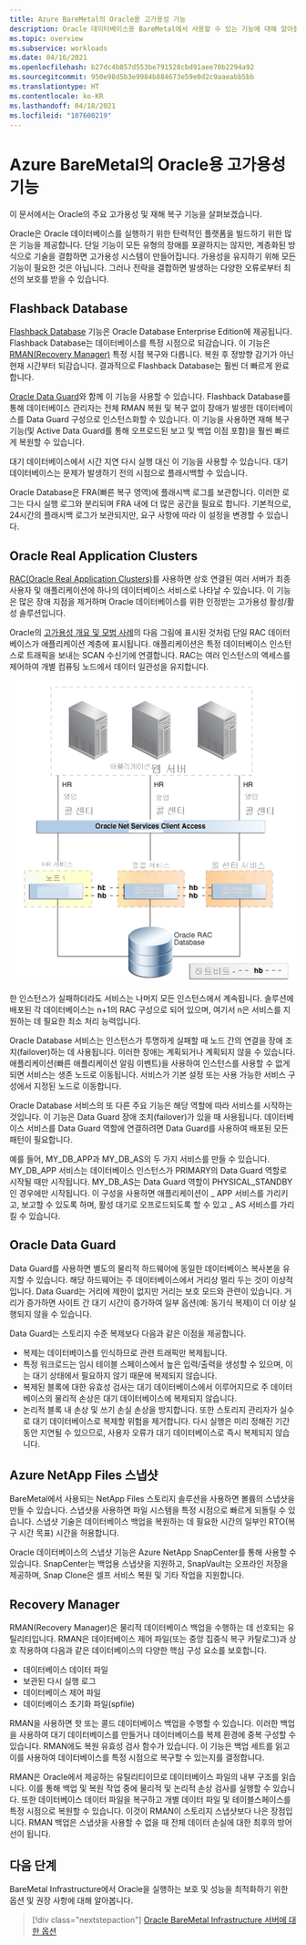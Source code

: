 ```yaml
---
title: Azure BareMetal의 Oracle용 고가용성 기능
description: Oracle 데이터베이스용 BareMetal에서 사용할 수 있는 기능에 대해 알아봅니다.
ms.topic: overview
ms.subservice: workloads
ms.date: 04/16/2021
ms.openlocfilehash: b27dc4b857d553be791528cbd91aee70b2294a92
ms.sourcegitcommit: 950e98d5b3e9984b884673e59e0d2c9aaeabb5bb
ms.translationtype: HT
ms.contentlocale: ko-KR
ms.lasthandoff: 04/18/2021
ms.locfileid: "107600219"
---
```

# <a name="high-availability-features-for-oracle-on-azure-baremetal"></a>Azure BareMetal의 Oracle용 고가용성 기능

이 문서에서는 Oracle의 주요 고가용성 및 재해 복구 기능을 살펴보겠습니다.

Oracle은 Oracle 데이터베이스를 실행하기 위한 탄력적인 플랫폼을 빌드하기 위한 많은 기능을 제공합니다. 단일 기능이 모든 유형의 장애를 포괄하지는 않지만, 계층화된 방식으로 기술을 결합하면 고가용성 시스템이 만들어집니다. 가용성을 유지하기 위해 모든 기능이 필요한 것은 아닙니다. 그러나 전략을 결합하면 발생하는 다양한 오류로부터 최선의 보호를 받을 수 있습니다. 

## <a name="flashback-database"></a>Flashback Database

[Flashback Database](https://docs.oracle.com/en/database/oracle/oracle-database/21/rcmrf/FLASHBACK-DATABASE.html#GUID-584AC79A-40C5-45CA-8C63-DED3BE3A4511) 기능은 Oracle Database Enterprise Edition에 제공됩니다. Flashback Database는 데이터베이스를 특정 시점으로 되감습니다. 이 기능은 [RMAN(Recovery Manager)](https://docs.oracle.com/en/cloud/paas/db-backup-cloud/csdbb/performing-general-restore-and-recovery-operations.html) 특정 시점 복구와 다릅니다. 복원 후 정방향 감기가 아닌 현재 시간부터 되감습니다. 결과적으로 Flashback Database는 훨씬 더 빠르게 완료합니다.
 
[Oracle Data Guard](https://docs.oracle.com/en/database/oracle/oracle-database/19/sbydb/preface.html#GUID-B6209E95-9DA8-4D37-9BAD-3F000C7E3590)와 함께 이 기능을 사용할 수 있습니다. Flashback Database를 통해 데이터베이스 관리자는 전체 RMAN 복원 및 복구 없이 장애가 발생한 데이터베이스를 Data Guard 구성으로 인스턴스화할 수 있습니다. 이 기능을 사용하면 재해 복구 기능(및 Active Data Guard를 통해 오프로드된 보고 및 백업 이점 포함)을 훨씬 빠르게 복원할 수 있습니다.
 
대기 데이터베이스에서 시간 지연 다시 실행 대신 이 기능을 사용할 수 있습니다. 대기 데이터베이스는 문제가 발생하기 전의 시점으로 플래시백할 수 있습니다.
 
Oracle Database은 FRA(빠른 복구 영역)에 플래시백 로그를 보관합니다. 이러한 로그는 다시 실행 로그와 분리되며 FRA 내에 더 많은 공간을 필요로 합니다. 기본적으로, 24시간의 플래시백 로그가 보관되지만, 요구 사항에 따라 이 설정을 변경할 수 있습니다.

## <a name="oracle-real-application-clusters"></a>Oracle Real Application Clusters

[RAC(Oracle Real Application Clusters)](https://docs.oracle.com/en/database/oracle/oracle-database/19/racad/introduction-to-oracle-rac.html#GUID-5A1B02A2-A327-42DD-A1AD-20610B2A9D92)를 사용하면 상호 연결된 여러 서버가 최종 사용자 및 애플리케이션에 하나의 데이터베이스 서비스로 나타날 수 있습니다. 이 기능은 많은 장애 지점을 제거하며 Oracle 데이터베이스를 위한 인정받는 고가용성 활성/활성 솔루션입니다.

Oracle의 [고가용성 개요 및 모범 사례](https://docs.oracle.com/en/database/oracle/oracle-database/19/haovw/ha-features.html)의 다음 그림에 표시된 것처럼 단일 RAC 데이터베이스가 애플리케이션 계층에 표시됩니다. 애플리케이션은 특정 데이터베이스 인스턴스로 트래픽을 보내는 SCAN 수신기에 연결합니다. RAC는 여러 인스턴스의 액세스를 제어하여 개별 컴퓨팅 노드에서 데이터 일관성을 유지합니다.

![Oracle RAC의 아키텍처에 대한 개요를 보여주는 다이어그램.](media/oracle-high-availability/oracle-real-application-clusters.png)

한 인스턴스가 실패하더라도 서비스는 나머지 모든 인스턴스에서 계속됩니다. 솔루션에 배포된 각 데이터베이스는 n+1의 RAC 구성으로 되어 있으며, 여기서 n은 서비스를 지원하는 데 필요한 최소 처리 능력입니다.

Oracle Database 서비스는 인스턴스가 투명하게 실패할 때 노드 간의 연결을 장애 조치(failover)하는 데 사용됩니다. 이러한 장애는 계획되거나 계획되지 않을 수 있습니다. 애플리케이션(빠른 애플리케이션 알림 이벤트)을 사용하여 인스턴스를 사용할 수 없게 되면 서비스는 생존 노드로 이동됩니다. 서비스가 기본 설정 또는 사용 가능한 서비스 구성에서 지정된 노드로 이동합니다.

Oracle Database 서비스의 또 다른 주요 기능은 해당 역할에 따라 서비스를 시작하는 것입니다. 이 기능은 Data Guard 장애 조치(failover)가 있을 때 사용됩니다. 데이터베이스 서비스를 Data Guard 역할에 연결하려면 Data Guard를 사용하여 배포된 모든 패턴이 필요합니다.

예를 들어, MY\_DB\_APP과 MY\_DB\_AS의 두 가지 서비스를 만들 수 있습니다. MY\_DB\_APP 서비스는 데이터베이스 인스턴스가 PRIMARY의 Data Guard 역할로 시작될 때만 시작됩니다. MY\_DB\_AS는 Data Guard 역할이 PHYSICAL\_STANDBY인 경우에만 시작됩니다. 이 구성을 사용하면 애플리케이션이 \_ APP 서비스를 가리키고, 보고할 수 있도록 하며, 활성 대기로 오프로드되도록 할 수 있고 \_ AS 서비스를 가리킬 수 있습니다.

## <a name="oracle-data-guard"></a>Oracle Data Guard

Data Guard를 사용하면 별도의 물리적 하드웨어에 동일한 데이터베이스 복사본을 유지할 수 있습니다. 해당 하드웨어는 주 데이터베이스에서 거리상 멀리 두는 것이 이상적입니다. Data Guard는 거리에 제한이 없지만 거리는 보호 모드와 관련이 있습니다. 거리가 증가하면 사이트 간 대기 시간이 증가하여 일부 옵션(예: 동기식 복제)이 더 이상 실행되지 않을 수 있습니다.

Data Guard는 스토리지 수준 복제보다 다음과 같은 이점을 제공합니다.

- 복제는 데이터베이스를 인식하므로 관련 트래픽만 복제됩니다.
- 특정 워크로드는 임시 테이블 스페이스에서 높은 입력/출력을 생성할 수 있으며, 이는 대기 상태에서 필요하지 않기 때문에 복제되지 않습니다.
- 복제된 블록에 대한 유효성 검사는 대기 데이터베이스에서 이루어지므로 주 데이터베이스의 물리적 손상은 대기 데이터베이스에 복제되지 않습니다.
- 논리적 블록 내 손상 및 쓰기 손실 손상을 방지합니다. 또한 스토리지 관리자가 실수로 대기 데이터베이스로 복제할 위험을 제거합니다.
다시 실행은 미리 정해진 기간 동안 지연될 수 있으므로, 사용자 오류가 대기 데이터베이스로 즉시 복제되지 않습니다.

## <a name="azure-netapp-files-snapshots"></a>Azure NetApp Files 스냅샷

BareMetal에서 사용되는 NetApp Files 스토리지 솔루션을 사용하면 볼륨의 스냅샷을 만들 수 있습니다. 스냅샷을 사용하면 파일 시스템을 특정 시점으로 빠르게 되돌릴 수 있습니다. 스냅샷 기술은 데이터베이스 백업을 복원하는 데 필요한 시간의 일부인 RTO(복구 시간 목표) 시간을 허용합니다.

Oracle 데이터베이스의 스냅샷 기능은 Azure NetApp SnapCenter를 통해 사용할 수 있습니다. SnapCenter는 백업용 스냅샷을 지원하고, SnapVault는 오프라인 저장을 제공하며, Snap Clone은 셀프 서비스 복원 및 기타 작업을 지원합니다.

## <a name="recovery-manager"></a>Recovery Manager

RMAN(Recovery Manager)은 물리적 데이터베이스 백업을 수행하는 데 선호되는 유틸리티입니다. RMAN은 데이터베이스 제어 파일(또는 중앙 집중식 복구 카탈로그)과 상호 작용하여 다음과 같은 데이터베이스의 다양한 핵심 구성 요소를 보호합니다.

- 데이터베이스 데이터 파일
- 보관된 다시 실행 로그
- 데이터베이스 제어 파일
- 데이터베이스 초기화 파일(spfile)

RMAN을 사용하면 핫 또는 콜드 데이터베이스 백업을 수행할 수 있습니다. 이러한 백업을 사용하여 대기 데이터베이스를 만들거나 데이터베이스를 복제 환경에 중복 구성할 수 있습니다. RMAN에도 복원 유효성 검사 함수가 있습니다. 이 기능은 백업 세트를 읽고 이를 사용하여 데이터베이스를 특정 시점으로 복구할 수 있는지를 결정합니다.

RMAN은 Oracle에서 제공하는 유틸리티이므로 데이터베이스 파일의 내부 구조를 읽습니다. 이를 통해 백업 및 복원 작업 중에 물리적 및 논리적 손상 검사를 실행할 수 있습니다. 또한 데이터베이스 데이터 파일을 복구하고 개별 데이터 파일 및 테이블스페이스를 특정 시점으로 복원할 수 있습니다. 이것이 RMAN이 스토리지 스냅샷보다 나은 장점입니다. RMAN 백업은 스냅샷을 사용할 수 없을 때 전체 데이터 손실에 대한 최후의 방어선이 됩니다.

## <a name="next-steps"></a>다음 단계

BareMetal Infrastructure에서 Oracle을 실행하는 보호 및 성능을 최적화하기 위한 옵션 및 권장 사항에 대해 알아봅니다.

> [!div class="nextstepaction"]
> [Oracle BareMetal Infrastructure 서버에 대한 옵션](options-considerations-high-availability.md)
